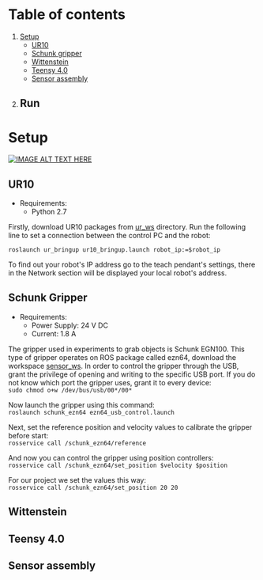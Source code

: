 # Table of contents
1. [Setup](https://github.com/violentpixie/stick-slip-sensor#setup)
	* [UR10](https://github.com/violentpixie/stick-slip-sensor#ur10)
	* [Schunk gripper](https://github.com/violentpixie/stick-slip-sensor#schunk-gripper)
	* [Wittenstein](https://github.com/violentpixie/stick-slip-sensor#wittenstein)
	* [Teensy 4.0](https://github.com/violentpixie/stick-slip-sensor#teensy-4.0)
	* [Sensor assembly](https://github.com/violentpixie/stick-slip-sensor#sensor-assembly)
2. Run
   -

# Setup 

[![IMAGE ALT TEXT HERE](https://img.youtube.com/vi/ZFFm7aU3KGc/0.jpg)](https://www.youtube.com/watch?v=ZFFm7aU3KGc)

## UR10
* Requirements:   
	* Python 2.7

Firstly, download UR10 packages from [ur_ws](ur_ws) directory. Run the following line to set a connection between the control PC and the robot: <br/>

`roslaunch ur_bringup ur10_bringup.launch robot_ip:=$robot_ip`</br>

To find out your robot's IP address go to the teach pendant's settings, there in the Network section will be displayed your local robot's address.

## Schunk Gripper
* Requirements:
	* Power Supply: 24 V DC 
	* Current: 1.8 A 
  
The gripper used in experiments to grab objects is Schunk EGN100. This type of gripper operates on ROS package called ezn64, download the workspace [sensor_ws](sensor_ws). In order to control the gripper through the USB, grant the privilege of opening and writing to the specific USB port. If you do not know which port the gripper uses, grant it to every device: <br/>
`sudo chmod o+w /dev/bus/usb/00*/00*` </br>

Now launch the gripper using this command:</br>
`roslaunch schunk_ezn64 ezn64_usb_control.launch` </br>

Next, set the reference position and velocity values to calibrate the gripper before start: </br>
`rosservice call /schunk_ezn64/reference` </br>

And now you can control the gripper using position controllers: </br>
`rosservice call /schunk_ezn64/set_position $velocity $position` </br>

For our project we set the values this way: </br>
`rosservice call /schunk_ezn64/set_position 20 20`</br>


## Wittenstein

## Teensy 4.0

## Sensor assembly
